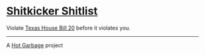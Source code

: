 # [Shitkicker Shitlist](https://shitlist.hotgarba.ge)

Violate [Texas House Bill 20](https://en.wikipedia.org/wiki/Texas_House_Bill_20) before it violates you.

---
A <a href="https://www.hotgarba.ge">Hot Garbage</a> project
